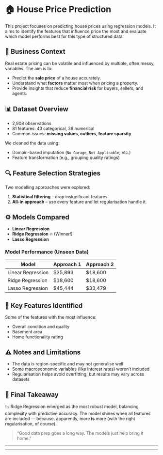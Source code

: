 # 🏠 House Price Prediction 
This project focuses on predicting house prices using regression models. It aims to identify the features that influence price the most and evaluate which model performs best for this type of structured data.

## 💼 Business Context

Real estate pricing can be volatile and influenced by multiple, often messy, variables. The aim is to:
- Predict the **sale price** of a house accurately.
- Understand what **factors** matter most when pricing a property.
- Provide insights that reduce **financial risk** for buyers, sellers, and agents.

## 📊 Dataset Overview

- 2,908 observations  
- 81 features: 43 categorical, 38 numerical  
- Common issues: **missing values**, **outliers**, **feature sparsity**

We cleaned the data using:
- Domain-based imputation (`No Garage`, `Not Applicable`, etc.)
- Feature transformation (e.g., grouping quality ratings)

## 🔍 Feature Selection Strategies

Two modelling approaches were explored:
1. **Statistical filtering** – drop insignificant features.
2. **All-in approach** – use every feature and let regularisation handle it.

## ⚙️ Models Compared

- **Linear Regression**
- **Ridge Regression** 🔥 (Winner!)
- **Lasso Regression**

### Model Performance (Unseen Data)

| Model              | Approach 1 | Approach 2 |
|-------------------|------------|------------|
| Linear Regression | $25,893    | $18,600    |
| Ridge Regression  | $18,600    | $18,600    |
| Lasso Regression  | $45,444    | $33,479    |

## 🔑 Key Features Identified

Some of the features with the most influence:
- Overall condition and quality
- Basement area
- Home functionality rating

## ⚠️ Notes and Limitations

- The data is region-specific and may not generalise well
- Some macroeconomic variables (like interest rates) weren’t included
- Regularisation helps avoid overfitting, but results may vary across datasets

## 💬 Final Takeaway

📉 Ridge Regression emerged as the most robust model, balancing complexity with predictive accuracy. The model shines when all features are included — because, apparently, more **is** more (with the right regularisation, of course).

> “Good data prep goes a long way. The models just help bring it home.”
---
---
